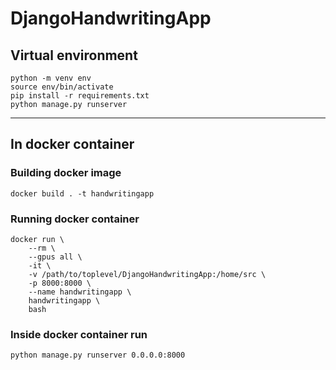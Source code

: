 # DjangoHandwritingApp

## Virtual environment
```
python -m venv env
source env/bin/activate
pip install -r requirements.txt
python manage.py runserver
```
___
## In docker container
### Building docker image
```
docker build . -t handwritingapp
```
### Running docker container
```
docker run \
	--rm \
	--gpus all \
	-it \
	-v /path/to/toplevel/DjangoHandwritingApp:/home/src \ 
	-p 8000:8000 \
	--name handwritingapp \
	handwritingapp \
	bash
```
### Inside docker container run
```
python manage.py runserver 0.0.0.0:8000
```
